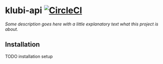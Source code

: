 # klubi-api [![CircleCI](https://circleci.com/gh/pschmidt88/klubi-api/tree/master.svg?style=svg&circle-token=0abea16d6bc438f2bf1cc978786278c691aac96f)](https://circleci.com/gh/pschmidt88/klubi-api/tree/master)

*Some description goes here with a little explanatory text what this project is about.*

## Installation

TODO installation setup
